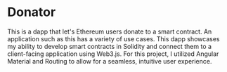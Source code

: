 # Donator
This is a dapp that let's Ethereum users donate to a smart contract.
An application such as this has a variety of use cases. This dapp showcases my
ability to develop smart contracts in Solidity and connect them to a client-facing
application using Web3.js. For this project, I utilized Angular Material and Routing
to allow for a seamless, intuitive user experience.
